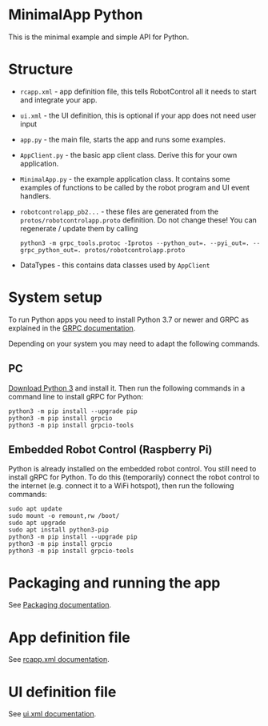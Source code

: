 # MinimalApp Python
This is the minimal example and simple API for Python.

# Structure
* ```rcapp.xml``` - app definition file, this tells RobotControl all it needs to start and integrate your app.
* ```ui.xml``` - the UI definition, this is optional if your app does not need user input
* ```app.py``` - the main file, starts the app and runs some examples.
* ```AppClient.py``` - the basic app client class. Derive this for your own application.
* ```MinimalApp.py``` - the example application class. It contains some examples of functions to be called by the robot program and UI event handlers.
* ```robotcontrolapp_pb2...``` - these files are generated from the ```protos/robotcontrolapp.proto``` definition. Do not change these! You can regenerate / update them by calling
    ```
    python3 -m grpc_tools.protoc -Iprotos --python_out=. --pyi_out=. --grpc_python_out=. protos/robotcontrolapp.proto
    ```

* DataTypes - this contains data classes used by ```AppClient```

# System setup
To run Python apps you need to install Python 3.7 or newer and GRPC as explained in the [GRPC documentation](https://grpc.io/docs/languages/python/quickstart/).

Depending on your system you may need to adapt the following commands.

## PC
[Download Python 3](https://www.python.org/downloads/) and install it. Then run the following commands in a command line to install gRPC for Python:

```
python3 -m pip install --upgrade pip
python3 -m pip install grpcio
python3 -m pip install grpcio-tools
```

## Embedded Robot Control (Raspberry Pi)
Python is already installed on the embedded robot control. You still need to install gRPC for Python. To do this (temporarily) connect the robot control to the internet (e.g. connect it to a WiFi hotspot), then run the following commands:

```
sudo apt update
sudo mount -o remount,rw /boot/
sudo apt upgrade
sudo apt install python3-pip
python3 -m pip install --upgrade pip
python3 -m pip install grpcio
python3 -m pip install grpcio-tools
```

# Packaging and running the app
See [Packaging documentation](../documentation/Packaging.md).

# App definition file
See [rcapp.xml documentation](../documentation/rcapp.xml.md).

# UI definition file
See [ui.xml documentation](../documentation/ui.xml.md).
